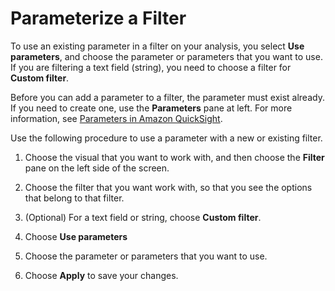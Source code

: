 # Parameterize a Filter<a name="parameterize-a-filter"></a>

To use an existing parameter in a filter on your analysis, you select **Use parameters**, and choose the parameter or parameters that you want to use\. If you are filtering a text field \(string\), you need to choose a filter for **Custom filter**\.

Before you can add a parameter to a filter, the parameter must exist already\. If you need to create one, use the **Parameters** pane at left\. For more information, see [Parameters in Amazon QuickSight](parameters-in-quicksight.md)\.

Use the following procedure to use a parameter with a new or existing filter\.

1. Choose the visual that you want to work with, and then choose the **Filter** pane on the left side of the screen\. 

1. Choose the filter that you want work with, so that you see the options that belong to that filter\. 

1. \(Optional\) For a text field or string, choose **Custom filter**\. 

1. Choose **Use parameters**

1. Choose the parameter or parameters that you want to use\.

1. Choose **Apply** to save your changes\.